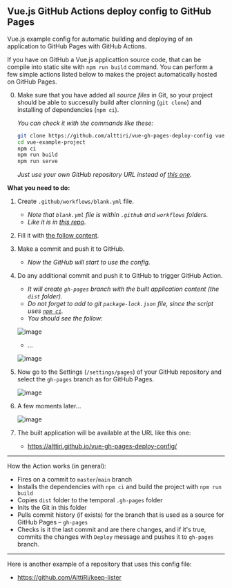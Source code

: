## Vue.js GitHub Actions deploy config to GitHub Pages

Vue.js example config for automatic building and deploying of an application to GitHub Pages with GitHub Actions.

If you have on GitHub a Vue.js applicattion source code, that can be compile into static site with `npm run build` command. 
You can perform a few simple actions listed below to makes the project automatically hosted on GitHub Pages.

0. Make sure that you have added all _source files_ in Git, so your project should be able to succesully build after clonning (`git clone`) and installing of dependencies (`npm ci`). 

    _You can check it with the commands like these:_
    ```bash
    git clone https://github.com/alttiri/vue-gh-pages-deploy-config vue-example-project
    cd vue-example-project
    npm ci
    npm run build
    npm run serve
    ```
    _Just use your own GitHub repository URL instead of [this one](https://github.com/AlttiRi/vue-gh-pages-deploy-config)._

**What you need to do:**

1. Create `.github/workflows/blank.yml` file.
    - _Note that `blank.yml` file is within `.github` and `workflows` folders._
    - _Like it is in [this repo](https://github.com/AlttiRi/vue-gh-pages-deploy-config)._
2. Fill it with [the follow content](https://github.com/AlttiRi/vue-gh-pages-deploy-config/blob/master/.github/workflows/blank.yml).
3. Make a commit and push it to GitHub.
    - _Now the GitHub will start to use the config._
4. Do any additional commit and push it to GitHub to trigger GitHub Action. 
    - _It will create `gh-pages` branch with the built application content (the `dist` folder)._    
    - _Do not forget to add to git `package-lock.json` file, since the script uses [`npm ci`](https://docs.npmjs.com/cli/v9/commands/npm-ci)._
    - _You should see the follow:_
    
    ![image](https://user-images.githubusercontent.com/16310547/211168995-2eea663f-25f1-45a8-893d-9549e779d9b3.png)
    - _..._
    
    ![image](https://user-images.githubusercontent.com/16310547/211168429-4396a892-b80d-41e9-9b13-48699d038661.png)

5. Now go to the Settings (`/settings/pages`) of your GitHub repository and select the `gh-pages` branch as for GitHub Pages.
    
    ![image](https://user-images.githubusercontent.com/16310547/211168472-236d87c0-1d66-42ea-8acf-133dcf62ddb6.png)
    
6. A few moments later...

    ![image](https://user-images.githubusercontent.com/16310547/211168497-cb421fc5-d654-457a-9a83-fbbbf54f9e8d.png)
    
7. The built application will be available at the URL like this one:
    - https://alttiri.github.io/vue-gh-pages-deploy-config/

---

How the Action works (in general):
- Fires on a commit to `master`/`main` branch
- Installs the dependencies with `npm ci` and build the project with `npm run build`
- Copies `dist` folder to the temporal `.gh-pages` folder
- Inits the Git in this folder
- Pulls commit history (if exists) for the branch that is used as a source for GitHub Pages – `gh-pages`
- Checks is it the last commit and are there changes, and if it's true, commits the changes with `Deploy` message and pushes it to `gh-pages` branch.

---

Here is another example of a repository that uses this config file: 
 - https://github.com/AlttiRi/keep-lister
